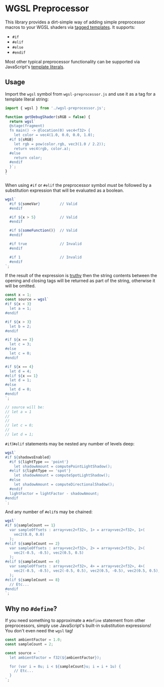 # WGSL Preprocessor

This library provides a dirt-simple way of adding simple preprocessor macros to
your WGSL shaders via [tagged templates](https://developer.mozilla.org/en-US/docs/Web/JavaScript/Reference/Template_literals#tagged_templates). It supports:

 - `#if`
 - `#elif`
 - `#else`
 - `#endif`

Most other typical preprocessor functionality can be supported via JavaScript's
[template literals](https://developer.mozilla.org/en-US/docs/Web/JavaScript/Reference/Template_literals).

## Usage

Import the `wgsl` symbol from `wgsl-preprocessor.js` and use it as a tag for a
template literal string:

```js
import { wgsl } from './wgsl-preprocessor.js';

function getDebugShader(sRGB = false) {
  return wgsl`
  @stage(fragment)
  fn main() -> @location(0) vec4<f32> {
    let color = vec4(1.0, 0.0, 0.0, 1.0);
  #if ${sRGB}
    let rgb = pow(color.rgb, vec3(1.0 / 2.2));
    return vec4(rgb, color.a);
  #else
    return color;
  #endif
  }`;
}
`
```

When using `#if` or `#elif` the preprocessor symbol _must_ be followed by a
substitution expression that will be evaluated as a boolean.

```js
wgsl`
  #if ${someVar}         // Valid
  #endif

  #if ${x > 5}           // Valid
  #endif

  #if ${someFunction()}  // Valid
  #endif

  #if true               // Invalid
  #endif

  #if 1                  // Invalid
  #endif
`;
```

If the result of the expression is [truthy](https://developer.mozilla.org/en-US/docs/Glossary/Truthy)
then the string contents between the opening and closing tags will be returned
as part of the string, otherwise it will be omitted.

```js
const x = 1;
const source = wgsl`
#if ${x < 3}
  let a = 1;
#endif

#if ${x > 3}
  let b = 2;
#endif

#if ${x == 3}
  let c = 3;
#else
  let c = 0;
#endif

#if ${x == 4}
  let d = 4;
#elif ${x == 1}
  let d = 1;
#else
  let d = 0;
#endif
`;

// source will be:
// let a = 1
//
//
// let c = 0;
//
// let d = 1;
```

`#if`/`#elif` statements may be nested any number of levels deep:

```js
wgsl`
#if ${shadowsEnabled}
  #if ${lightType == 'point'}
    let shadowAmount = computePointLightShadow();
  #elif ${lightType == 'spot'}
    let shadowAmount = computeSpotLightShadow();
  #else
    let shadowAmount = computeDirectionalShadow();
  #endif
  lightFactor = lightFactor - shadowAmount;
#endif
`;
```

And any number of `#elif`s may be chained:

```js
wgsl`
#if ${sampleCount == 1}
  var sampleOffsets : array<vec2<f32>, 1> = array<vec2<f32>, 1>(
    vec2(0.0, 0.0)
  );
#elif ${sampleCount == 2}
  var sampleOffsets : array<vec2<f32>, 2> = array<vec2<f32>, 2>(
    vec2(-0.5, -0.5), vec2(0.5, 0.5)
  );
#elif ${sampleCount == 4}
  var sampleOffsets : array<vec2<f32>, 4> = array<vec2<f32>, 4>(
    vec2(-0.5, -0.5), vec2(-0.5, 0.5), vec2(0.5, -0.5), vec2(0.5, 0.5),
  );
#elif ${sampleCount == 8}
  // Etc...
#endif
`;
```

## Why no `#define`?

If you need something to approximate a `#define` statement from other
preprocessors, simply use JavaScript's built-in substitution expressions! You
don't even need the `wgsl` tag!

```js
const ambientFactor = 1.0;
const sampleCount = 2;

const source = `
  let ambientFactor = f32(${ambientFactor});

  for (var i = 0u; i < ${sampleCount}u; i = i + 1u) {
    // Etc...
  }
`;
```
